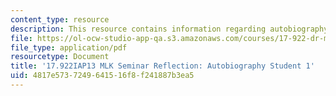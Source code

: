 ```yaml
---
content_type: resource
description: This resource contains information regarding autobiography student 1.
file: https://ol-ocw-studio-app-qa.s3.amazonaws.com/courses/17-922-dr-martin-luther-king-jr-iap-design-seminar-january-iap-2013/4817e5737249641516f8f241887b3ea5_MIT17_922IAP13_RefPapr3A.pdf
file_type: application/pdf
resourcetype: Document
title: '17.922IAP13 MLK Seminar Reflection: Autobiography Student 1'
uid: 4817e573-7249-6415-16f8-f241887b3ea5
---
```

